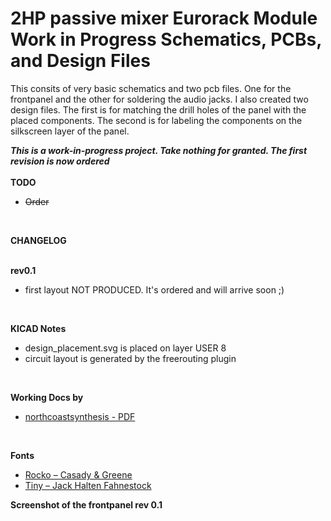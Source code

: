 
# 2HP passive mixer Eurorack Module<br/> Work in Progress Schematics, PCBs, and Design Files 
This consits of very basic schematics and two pcb files. One for the frontpanel and the other for soldering the audio jacks. I also created two design files. The first is for matching the drill holes of the panel with the placed components. The second is for labeling the components on the silkscreen layer of the panel.

***This is a work-in-progress project. Take nothing for granted. The first revision is now ordered*** 
<br/><br/>
**TODO** <br/>
<ul>
<li><s>Order</s></li>
</ul>

<br/>

**CHANGELOG** <br/>
<br/>

**rev0.1** <br/>
<ul>
<li>first layout NOT PRODUCED. It's ordered and will arrive soon ;)</li>
</ul>

<br/>

**KICAD Notes**
 - design_placement.svg is placed on layer USER 8
 - circuit layout is generated by the freerouting plugin
<br/>

**Working Docs by** 
- [northcoastsynthesis - PDF](https://files.northcoastsynthesis.com/passivemult.pdf)
<br/>

**Fonts**
- [Rocko – Casady & Greene](https://moorstation.org/typoasis/designers/casady_greene/r_z.htm)
- [Tiny – Jack Halten Fahnestock](https://velvetyne.fr/fonts/tiny/)

**Screenshot of the frontpanel rev 0.1**
<br/>


